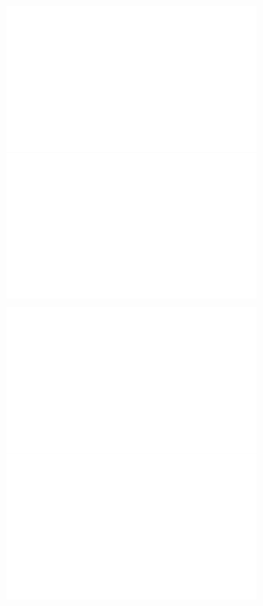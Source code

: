 <div align="center">

  
  ![](https://raw.githubusercontent.com/Bluucaat/bluu/master/generated/overview.svg#gh-dark-mode-only)
  ![](https://raw.githubusercontent.com/Bluucaat/bluu/master/generated/languages.svg#gh-dark-mode-only)

  ![](https://raw.githubusercontent.com/Bluucaat/bluu/master/generated/overview.svg#gh-light-mode-only)
  ![](https://raw.githubusercontent.com/Bluucaat/bluu/master/generated/languages.svg#gh-light-mode-only)


</div>
